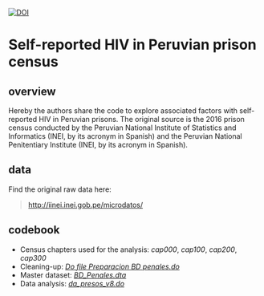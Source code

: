[![DOI](https://zenodo.org/badge/170770869.svg)](https://zenodo.org/badge/latestdoi/170770869)


# Self-reported HIV in Peruvian prison census
## overview

Hereby the authors share the code to explore associated factors with self-reported HIV in Peruvian prisons. The original source is the 2016 prison census conducted by the Peruvian National Institute of Statistics and Informatics (INEI, by its acronym in Spanish) and the Peruvian National Penitentiary Institute (INEI, by its acronym in Spanish).

## data

Find the original raw data here:
> http://iinei.inei.gob.pe/microdatos/

## codebook

- Census chapters used for the analysis: _cap000_, _cap100_, _cap200_, _cap300_
- Cleaning-up: [_Do file Preparacion BD penales.do_](https://github.com/culquichicon/2016-Peruvian-Prison-Census/blob/master/Do%20file%20Preparacion%20BD%20penales.do)
- Master dataset: [_BD_Penales.dta_](https://github.com/culquichicon/2016-Peruvian-Prison-Census/blob/master/BD_Penales.dta)
- Data analysis: [_da_presos_v8.do_](https://github.com/culquichicon/2016-Peruvian-Prison-Census/blob/master/da_presos_v8.do)

